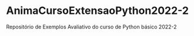 # AnimaCursoExtensaoPython2022-2
Repositório de Exemplos Avaliativo do curso de Python básico 2022-2
